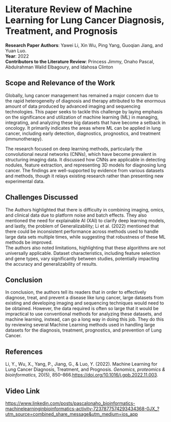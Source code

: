 # Literature Review of Machine Learning for Lung Cancer Diagnosis, Treatment, and Prognosis
**Research Paper Authors**: Yawei Li, Xin Wu, Ping Yang, Guoqian Jiang, and Yuan Luo.  
**Year**: 2022  
**Contributors to the Literature Review**: Princess Jimmy, Onaho Pascal, Abdulrahman Walid Elbagoury, and Idahosa Clinton
## Scope and Relevance of the Work
  Globally, lung cancer management has remained a major concern due to the rapid heterogeneity of diagnosis and therapy attributed to the enormous amount of data produced by advanced imaging and sequencing technologies. This paper seeks to tackle this challenge by laying emphasis on the significance and utilization of machine learning (ML) in managing, integrating, and analyzing these big datasets that have become a setback in oncology. It primarily indicates the areas where ML can be applied in lung cancer, including early detection, diagnostics, prognostics, and treatment (immunotherapy).   
  
  The research focused on deep learning methods, particularly the convolutional neural networks (CNNs), which have become prevalent in structuring imaging data. It discussed how CNNs are applicable in detecting nodules, feature extraction, and representing 3D models for diagnosing lung cancer. The findings are well-supported by evidence from various datasets and methods, though it relays existing research rather than presenting new experimental data.
  ## Challenges Discussed
The Authors highlighted that there is difficulty in combining imaging, omics, and clinical data due to platform noise and batch effects. They also mentioned the need for explainable AI (XAI) to clarify deep learning models, and lastly, the problem of Generalizability; Li et al. (2022) mentioned that there could be inconsistent performance across methods used to handle large data sets multiple times, while suggesting that robustness of these ML methods be improved.  
The authors also noted limitations, highlighting that these algorithms are not universally applicable. Dataset characteristics, including feature selection and gene types, vary significantly between studies, potentially impacting the accuracy and generalizability of results.
## Conclusion
In conclusion, the authors tell its readers that in order to effectively diagnose, treat, and prevent a disease like lung cancer, large datasets from existing and developing imaging and sequencing techniques would need to be obtained. However, the data required is often so large that it would be impractical to use conventional methods for analyzing these datasets, and machine learning, instead, can go a long way in doing this job. They do this by reviewing several Machine Learning methods used in handling large datasets for the diagnosis, treatment, prognostics, and prevention of Lung Cancer.  
## References
Li, Y., Wu, X., Yang, P., Jiang, G., & Luo, Y. (2022). Machine Learning for Lung Cancer Diagnosis, Treatment, and Prognosis. *Genomics, proteomics & bioinformatics,* 20(5), 850–866.https://doi.org/10.1016/j.gpb.2022.11.003.
## Video Link
https://www.linkedin.com/posts/pascalonaho_bioinformatics-machinelearninginbioinformatics-activity-7237877574293434368-0JX_?utm_source=combined_share_message&utm_medium=ios_app




